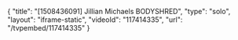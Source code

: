 {
    "title": "[1508436091] Jillian Michaels BODYSHRED",
    "type": "solo",
    "layout": "iframe-static",
    "videoId": "117414335",
    "url": "\/tvpembed\/117414335"
}